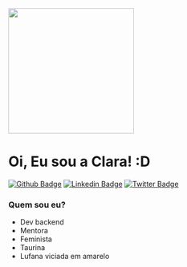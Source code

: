 <img src="https://media.giphy.com/media/OBnIvqqpKFbZam9Wmj/giphy.giff" width="250" height="250" />

# Oi, Eu sou a Clara! :D

[![Github Badge](https://img.shields.io/badge/-Github-000?style=flat-square&logo=Github&logoColor=white&link=https://github.com/claravidal)](https://github.com/claravidal)
[![Linkedin Badge](https://img.shields.io/badge/-LinkedIn-blue?style=flat-square&logo=Linkedin&logoColor=white&link=https://www.linkedin.com/in/clara-vidal-carvalho/)](https://www.linkedin.com/in/clara-vidal-carvalho/)
[![Twitter Badge](https://img.shields.io/badge/-Twitter-1ca0f1?style=flat-square&labelColor=1ca0f1&logo=twitter&logoColor=white&link=https://twitter.com/vidalclaa)](https://twitter.com/vidalclaa)


### Quem sou eu?
- Dev backend
- Mentora
- Feminista
- Taurina
- Lufana viciada em amarelo




<!--
**claravidal/claravidal** is a ✨ _special_ ✨ repository because its `README.md` (this file) appears on your GitHub profile.

Here are some ideas to get you started:

- 🔭 I’m currently working on ...
- 🌱 I’m currently learning ...
- 👯 I’m looking to collaborate on ...
- 🤔 I’m looking for help with ...
- 💬 Ask me about ...
- 📫 How to reach me: ...
- 😄 Pronouns: ...
- ⚡ Fun fact: ...
-->
